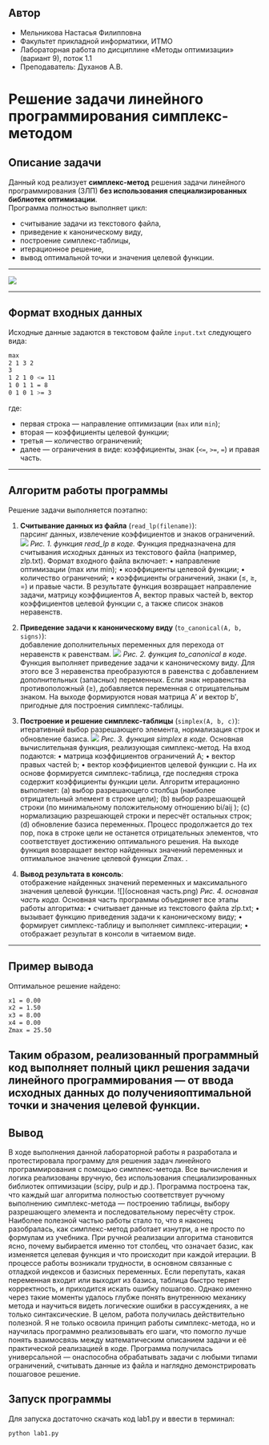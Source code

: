 ## Автор
- Мельникова Настасья Филипповна
- Факультет прикладной информатики, ИТМО
- Лабораторная работа по дисциплине «Методы оптимизации» (вариант 9), поток 1.1
- Преподаватель: Духанов А.В.

# Решение задачи линейного программирования симплекс-методом

## Описание задачи
Данный код реализует **симплекс-метод** решения задачи линейного программирования (ЗЛП) **без использования специализированных библиотек оптимизации**.  
Программа полностью выполняет цикл:  
- считывание задачи из текстового файла,  
- приведение к каноническому виду,  
- построение симплекс-таблицы,  
- итерационное решение,  
- вывод оптимальной точки и значения целевой функции.

---
![](математическаяформула.png)
  

---

## Формат входных данных
Исходные данные задаются в текстовом файле `input.txt` следующего вида:
```bash
max
2 1 3 2
3
1 2 1 0 <= 11
1 0 1 1 = 8
0 1 0 1 >= 3
```

где:
- первая строка — направление оптимизации (`max` или `min`);
- вторая — коэффициенты целевой функции;
- третья — количество ограничений;
- далее — ограничения в виде: коэффициенты, знак (`<=`, `>=`, `=`) и правая часть.

---

## Алгоритм работы программы
Решение задачи выполняется поэтапно:

1. **Считывание данных из файла** (`read_lp(filename)`):  
   парсинг данных, извлечение коэффициентов и знаков ограничений.
   ![](read_lp.png)
   *Рис. 1. функция read\_lp в коде.*
   Функция предназначена для считывания исходных данных из текстового файла (например, zlp.txt). Формат входного файла включает:
   • направление оптимизации (max или min);
   • коэффициенты целевой функции;
   • количество ограничений;
   • коэффициенты ограничений, знаки (≤, ≥, =) и правые части.
   В результате функция возвращает направление задачи, матрицу коэффициентов A, вектор правых частей b, вектор коэффициентов целевой функции c, а также список знаков неравенств.

3. **Приведение задачи к каноническому виду** (`to_canonical(A, b, signs)`):  
   добавление дополнительных переменных для перехода от неравенств к равенствам.
   ![](to_canonical.png)
   *Рис. 2. функция to_canonical в коде.*
   Функция выполняет приведение задачи к каноническому виду. Для этого все 3 неравенства преобразуются в равенства с добавлением дополнительных (запасных) переменных.
   Если знак неравенства противоположный (≥), добавляется переменная с отрицательным знаком. На выходе формируются новая матрица A′ и вектор b′, пригодные для построения симплекс-таблицы.
   
5. **Построение и решение симплекс-таблицы** (`simplex(A, b, c)`):  
   итеративный выбор разрешающего элемента, нормализация строк и обновление базиса.
   ![](simplex.png)
   *Рис. 3. функция simplex в коде.*
   Основная вычислительная функция, реализующая симплекс-метод. На вход подаются:
   • матрица коэффициентов ограничений A;
   • вектор правых частей b;
   • вектор коэффициентов целевой функции c.
   На их основе формируется симплекс-таблица, где последняя строка содержит коэффициенты функции цели. Алгоритм итерационно выполняет:
   (a) выбор разрешающего столбца (наиболее отрицательный элемент в строке цели);
   (b) выбор разрешающей строки (по минимальному положительному отношению bi/aij );
   (c) нормализацию разрешающей строки и пересчёт остальных строк;
   (d) обновление базиса переменных.
   Процесс продолжается до тех пор, пока в строке цели не останется отрицательных элементов, что соответствует достижению оптимального решения.
   На выходе функция возвращает вектор найденных значений переменных и оптимальное значение целевой функции Zmax. .
7. **Вывод результата в консоль**:  
   отображение найденных значений переменных и максимального значения целевой функции.
   ![](основная часть.png)
   *Рис. 4. основная часть кода.*
   Основная часть программы объединяет все этапы работы алгоритма:
   • считывает данные из текстового файла zlp.txt;
   • вызывает функцию приведения задачи к каноническому виду;
   • формирует симплекс-таблицу и выполняет симплекс-итерации;
   • отображает результат в консоли в читаемом виде.
---

## Пример вывода
Оптимальное решение найдено:
```bash
x1 = 0.00
x2 = 1.50
x3 = 8.00
x4 = 0.00
Zmax = 25.50
```
Таким образом, реализованный программный код выполняет полный цикл решения задачи линейного программирования — от ввода исходных данных до полученияоптимальной точки и значения целевой функции.
---
## Вывод
В ходе выполнения данной лабораторной работы я разработала и протестировала программу для решения задач линейного программирования с помощью симплекс-метода. 
Все вычисления и логика реализованы вручную, без использования специализированных библиотек оптимизации (scipy, pulp и др.). Программа построена так, что каждый шаг алгоритма полностью соответствует ручному выполнению симплекс-метода — построению таблицы, выбору разрешающего элемента и последовательному пересчёту строк.
Наиболее полезной частью работы стало то, что я наконец разобралась, как симплекс-метод работает изнутри, а не просто по формулам из учебника. При ручной реализации алгоритма становится ясно, почему выбирается именно тот столбец, что означает базис, как изменяется целевая функция и что происходит при каждой итерации.
В процессе работы возникали трудности, в основном связанные с отладкой индексов и базисных переменных. Если перепутать, какая переменная входит или выходит из базиса, таблица быстро теряет корректность, и приходится искать ошибку пошагово. Однако именно через такие моменты удалось глубже понять внутреннюю механику метода и научиться видеть логические ошибки в рассуждениях, а не только синтаксические. В целом, работа получилась действительно полезной. Я не только освоила принцип работы симплекс-метода, но и научилась программно реализовывать его шаги,
что помогло лучше понять взаимосвязь между математическим описанием задачи и её практической реализацией в коде. Программа получилась универсальной — онаспособна обрабатывать задачи с любыми типами ограничений, считывать данные из файла и наглядно демонстрировать пошаговое решение.

## Запуск программы
Для запуска достаточно скачать код lab1.py и ввести в терминал:
```bash
python lab1.py




